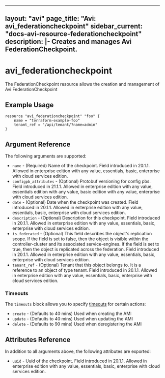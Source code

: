 <!--
    Copyright 2021 VMware, Inc.
    SPDX-License-Identifier: Mozilla Public License 2.0
-->
---
layout: "avi"
page_title: "Avi: avi_federationcheckpoint"
sidebar_current: "docs-avi-resource-federationcheckpoint"
description: |-
  Creates and manages Avi FederationCheckpoint.
---

# avi_federationcheckpoint

The FederationCheckpoint resource allows the creation and management of Avi FederationCheckpoint

## Example Usage

```hcl
resource "avi_federationcheckpoint" "foo" {
    name = "terraform-example-foo"
    tenant_ref = "/api/tenant/?name=admin"
}
```

## Argument Reference

The following arguments are supported:

* `name` - (Required) Name of the checkpoint. Field introduced in 20.1.1. Allowed in enterprise edition with any value, essentials, basic, enterprise with cloud services edition.
* `configpb_attributes` - (Optional) Protobuf versioning for config pbs. Field introduced in 21.1.1. Allowed in enterprise edition with any value, essentials edition with any value, basic edition with any value, enterprise with cloud services edition.
* `date` - (Optional) Date when the checkpoint was created. Field introduced in 20.1.1. Allowed in enterprise edition with any value, essentials, basic, enterprise with cloud services edition.
* `description` - (Optional) Description for this checkpoint. Field introduced in 20.1.1. Allowed in enterprise edition with any value, essentials, basic, enterprise with cloud services edition.
* `is_federated` - (Optional) This field describes the object's replication scope. If the field is set to false, then the object is visible within the controller-cluster and its associated service-engines. If the field is set to true, then the object is replicated across the federation. Field introduced in 20.1.1. Allowed in enterprise edition with any value, essentials, basic, enterprise with cloud services edition.
* `tenant_ref` - (Optional) Tenant that this object belongs to. It is a reference to an object of type tenant. Field introduced in 20.1.1. Allowed in enterprise edition with any value, essentials, basic, enterprise with cloud services edition.


### Timeouts

The `timeouts` block allows you to specify [timeouts](https://www.terraform.io/docs/configuration/resources.html#timeouts) for certain actions:

* `create` - (Defaults to 40 mins) Used when creating the AMI
* `update` - (Defaults to 40 mins) Used when updating the AMI
* `delete` - (Defaults to 90 mins) Used when deregistering the AMI

## Attributes Reference

In addition to all arguments above, the following attributes are exported:

* `uuid` -  Uuid of the checkpoint. Field introduced in 20.1.1. Allowed in enterprise edition with any value, essentials, basic, enterprise with cloud services edition.

